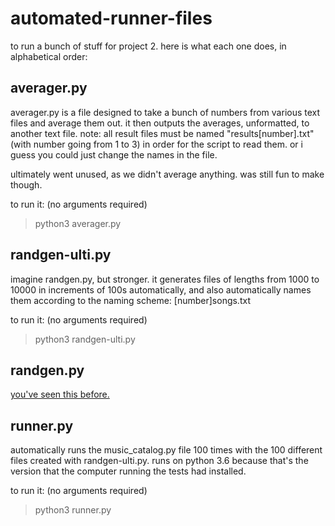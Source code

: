 # automated-runner-files
to run a bunch of stuff for project 2. here is what each one does, in alphabetical order:

## averager.py
averager.py is a file designed to take a bunch of numbers from various text files and average them out. it then outputs the averages, unformatted, to another text file. note: all result files must be named "results[number].txt" (with number going from 1 to 3) in order for the script to read them. or i guess you could just change the names in the file.

ultimately went unused, as we didn't average anything. was still fun to make though.

to run it: (no arguments required)
> python3 averager.py

## randgen-ulti.py
imagine randgen.py, but stronger. it generates files of lengths from 1000 to 10000 in increments of 100s automatically, and also automatically names them according to the naming scheme: [number]songs.txt

to run it: (no arguments required)
> python3 randgen-ulti.py

## randgen.py
[you've seen this before.](https://github.com/whirlygig/randgen)

## runner.py
automatically runs the music_catalog.py file 100 times with the 100 different files created with randgen-ulti.py. runs on python 3.6 because that's the version that the computer running the tests had installed.

to run it: (no arguments required)
> python3 runner.py
